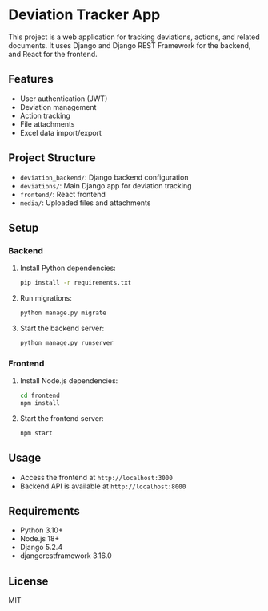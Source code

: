 # Deviation Tracker App

This project is a web application for tracking deviations, actions, and related documents. It uses Django and Django REST Framework for the backend, and React for the frontend.

## Features
- User authentication (JWT)
- Deviation management
- Action tracking
- File attachments
- Excel data import/export

## Project Structure
- `deviation_backend/`: Django backend configuration
- `deviations/`: Main Django app for deviation tracking
- `frontend/`: React frontend
- `media/`: Uploaded files and attachments

## Setup

### Backend
1. Install Python dependencies:
   ```bash
   pip install -r requirements.txt
   ```
2. Run migrations:
   ```bash
   python manage.py migrate
   ```
3. Start the backend server:
   ```bash
   python manage.py runserver
   ```

### Frontend
1. Install Node.js dependencies:
   ```bash
   cd frontend
   npm install
   ```
2. Start the frontend server:
   ```bash
   npm start
   ```

## Usage
- Access the frontend at `http://localhost:3000`
- Backend API is available at `http://localhost:8000`

## Requirements
- Python 3.10+
- Node.js 18+
- Django 5.2.4
- djangorestframework 3.16.0

## License
MIT
